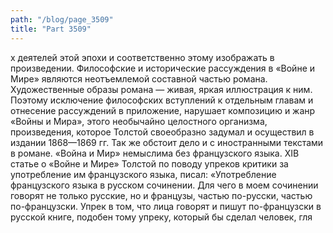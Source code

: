 ```yaml
---
path: "/blog/page_3509"
title: "Part 3509"
---
```


х деятелей этой эпохи и соответственно этому изображать в произведении.
Философские и исторические рассуждения в «Войне и Мире» являются неотъемлемой составной частью романа. Художественные образы романа — живая, яркая иллюстрация к ним. Поэтому исключение философских вступлений к отдельным главам и отнесение рассуждений в приложение, нарушает композицию и жанр «Войны и Мира», этого необычайно целостного организма, произведения, которое Толстой своеобразно задумал и осуществил в издании 1868—1869 гг.
Так же обстоит дело и с иностранными текстами в романе. «Война и Мир» немыслима без французского языка.
XIВ статье о «Войне и Мире» Толстой по поводу упреков критики за употребление им французского языка, писал:
«Употребление французского языка в русском сочинении. Для чего в моем сочинении говорят не только русские, но и французы, частью по-русски, частью по-французски. Упрек в том, что лица говорят и пишут по-французски в русской книге, подобен тому упреку, который бы сделал человек, гля
